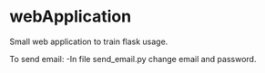 # webApplication
Small web application to train flask usage.

To send email:
-In file send_email.py change email and password.
